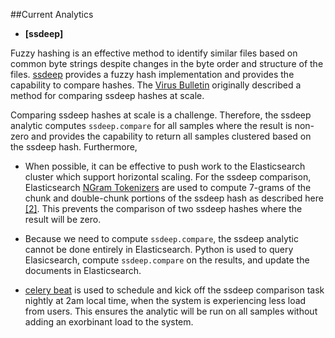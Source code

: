 ##Current Analytics

* **[ssdeep]**

Fuzzy hashing is an effective method to identify similar files based on common byte strings despite changes in the byte order and structure of the files. [ssdeep](https://ssdeep-project.github.io/ssdeep/index.html) provides a fuzzy hash implementation and provides the capability to compare hashes. The [Virus Bulletin](https://www.virusbulletin.com/virusbulletin/2015/11/optimizing-ssdeep-use-scale/) originally described a method for comparing ssdeep hashes at scale. 

Comparing ssdeep hashes at scale is a challenge. Therefore, the ssdeep analytic computes ```ssdeep.compare``` for all samples where the result is non-zero and provides the capability to return all samples clustered based on the ssdeep hash. Furthermore,

- When possible, it can be effective to push work to the Elasticsearch cluster which support horizontal scaling. For the ssdeep comparison, Elasticsearch [NGram  Tokenizers](https://www.elastic.co/guide/en/elasticsearch/reference/current/analysis-ngram-tokenizer.html)
are used to compute 7-grams of the chunk and double-chunk portions of the ssdeep hash as described here [[2]](http://www.intezer.com/intezer-community-tip-ssdeep-comparisons-with-elasticsearch/). This prevents the comparison of two ssdeep hashes where the result will be zero.

- Because we need to compute ```ssdeep.compare```, the ssdeep analytic cannot be done entirely in Elasticsearch. Python is used to query Elasicsearch, compute ```ssdeep.compare``` on the results, and update the documents in Elasticsearch.

- [celery beat](http://docs.celeryproject.org/en/latest/userguide/periodic-tasks.html) is used to schedule and kick off the ssdeep comparison task nightly at 2am local time, when the system is experiencing less load from users. This ensures the analytic will be run on all samples without adding an exorbinant load to the system.